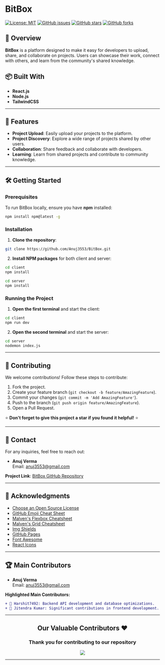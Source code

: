 # BitBox

[![License: MIT](https://img.shields.io/badge/License-MIT-yellow.svg)](https://opensource.org/licenses/MIT) [![GitHub issues](https://img.shields.io/github/issues/Anuj3553/BitBox.svg)](https://github.com/Anuj3553/BitBox/issues) [![GitHub stars](https://img.shields.io/github/stars/Anuj3553/BitBox.svg)](https://github.com/Anuj3553/BitBox/stargazers) [![GitHub forks](https://img.shields.io/github/forks/Anuj3553/BitBox.svg)](https://github.com/Anuj3553/BitBox/network)

 
## 🎯 Overview

**BitBox** is a platform designed to make it easy for developers to upload, share, and collaborate on projects. Users can showcase their work, connect with others, and learn from the community's shared knowledge.

## 📦 Built With

- **React.js**  
- **Node.js**  
- **TailwindCSS**

---

## 🚀 Features

- **Project Upload**: Easily upload your projects to the platform.
- **Project Discovery**: Explore a wide range of projects shared by other users.
- **Collaboration**: Share feedback and collaborate with developers.
- **Learning**: Learn from shared projects and contribute to community knowledge.

---

## 🛠️ Getting Started

### Prerequisites

To run BitBox locally, ensure you have **npm** installed:

```sh
npm install npm@latest -g
```

### Installation

1. **Clone the repository**:

```sh
git clone https://github.com/Anuj3553/BitBox.git
```

2. **Install NPM packages** for both client and server:

```sh
cd client
npm install
```

```sh
cd server
npm install
```

### Running the Project

1. **Open the first terminal** and start the client:

```sh
cd client
npm run dev
```

2. **Open the second terminal** and start the server:

```sh
cd server
nodemon index.js
```

---

## 🤝 Contributing

We welcome contributions! Follow these steps to contribute:

1. Fork the project.
2. Create your feature branch (`git checkout -b feature/AmazingFeature`).
3. Commit your changes (`git commit -m 'Add AmazingFeature'`).
4. Push to the branch (`git push origin feature/AmazingFeature`).
5. Open a Pull Request.

⭐ **Don't forget to give this project a star if you found it helpful!** ⭐

---

## 📧 Contact

For any inquiries, feel free to reach out:

- **Anuj Verma**  
  Email: [anuj3553@gmail.com](mailto:anuj3553@gmail.com)

**Project Link**: [BitBox GitHub Repository](https://github.com/Anuj3553/BitBox)

---

## 📝 Acknowledgments

- [Choose an Open Source License](https://choosealicense.com)
- [GitHub Emoji Cheat Sheet](https://github.com/ikatyang/emoji-cheat-sheet)
- [Malven's Flexbox Cheatsheet](https://flexbox.malven.co/)
- [Malven's Grid Cheatsheet](https://grid.malven.co/)
- [Img Shields](https://shields.io/)
- [GitHub Pages](https://pages.github.com/)
- [Font Awesome](https://fontawesome.com/)
- [React Icons](https://react-icons.github.io/react-icons/)

---

</div>

## 🏆 Main Contributors

- **Anuj Verma**  
  Email: [anuj3553@gmail.com](mailto:anuj3553@gmail.com)

**Highlighted Main Contributors:**

```diff
+ 🌟 Harshit7492: Backend API development and database optimizations. 
+ 🌟 Jitendra Kumar: Significant contributions in frontend development.
```

<hr>
<h2 align = "center">Our Valuable  Contributors ❤️</h2>
<div align = "center">
 <h3>Thank you for contributing to our repository</h3>

<p>
 <a href="https://github.com/Bitbox-Connect/Bitbox.git">
  <img src="https://contrib.rocks/image?repo=Bitbox-Connect/Bitbox" /> 
 </a>
</p>

---
